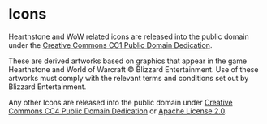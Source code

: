 # Icons
Hearthstone and WoW related icons are released into the public domain under the [Creative Commons CC1 Public Domain Dedication](https://creativecommons.org/licenses/by/1.0/).

These are derived artworks based on graphics that appear in the game Hearthstone and World of Warcraft © Blizzard Entertainment. Use of these artworks must comply with the relevant terms and conditions set out by Blizzard Entertainment.

Any other Icons are released into the public domain under [Creative Commons CC4 Public Domain Dedication](https://creativecommons.org/licenses/by/4.0/) or [Apache License 2.0](https://www.apache.org/licenses/LICENSE-2.0).
